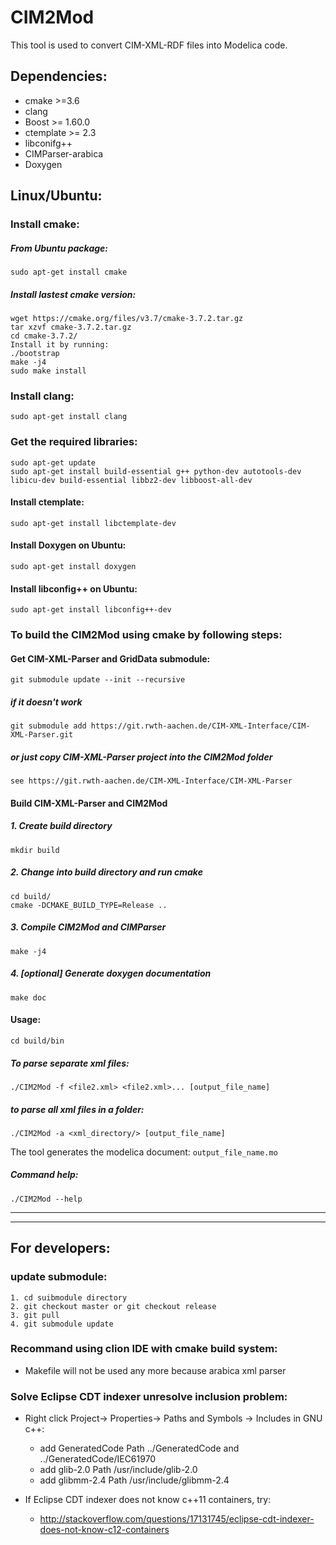 # CIM2Mod

This tool is used to convert CIM-XML-RDF files into Modelica code.

## Dependencies:
* cmake >=3.6
* clang
* Boost >= 1.60.0
* ctemplate >= 2.3
* libconifg++
* CIMParser-arabica
* Doxygen

## Linux/Ubuntu:

### Install cmake:

##### From Ubuntu package:
    sudo apt-get install cmake 
    
##### Install lastest cmake version:
    wget https://cmake.org/files/v3.7/cmake-3.7.2.tar.gz
    tar xzvf cmake-3.7.2.tar.gz
    cd cmake-3.7.2/
    Install it by running:
    ./bootstrap
    make -j4
    sudo make install

### Install clang:

    sudo apt-get install clang
    
### Get the required libraries:

    sudo apt-get update
    sudo apt-get install build-essential g++ python-dev autotools-dev libicu-dev build-essential libbz2-dev libboost-all-dev

    
#### Install ctemplate:

    sudo apt-get install libctemplate-dev
    
#### Install Doxygen on Ubuntu:

	sudo apt-get install doxygen

#### Install libconfig++ on Ubuntu:

    sudo apt-get install libconfig++-dev


### To build the CIM2Mod using cmake by following steps:

#### Get CIM-XML-Parser and GridData submodule:

    git submodule update --init --recursive
    
##### if it doesn't work
    
    git submodule add https://git.rwth-aachen.de/CIM-XML-Interface/CIM-XML-Parser.git

#####  or just copy CIM-XML-Parser project into the CIM2Mod folder
    
    see https://git.rwth-aachen.de/CIM-XML-Interface/CIM-XML-Parser

#### Build CIM-XML-Parser and CIM2Mod

##### 1. Create build directory

    mkdir build

##### 2. Change into build directory and run cmake

    cd build/
    cmake -DCMAKE_BUILD_TYPE=Release ..

##### 3. Compile CIM2Mod and CIMParser

    make -j4

##### 4. [optional] Generate doxygen documentation

    make doc

#### Usage:

    cd build/bin

##### To parse separate xml files:

    ./CIM2Mod -f <file2.xml> <file2.xml>... [output_file_name] 

##### to parse all xml files in a folder:

    ./CIM2Mod -a <xml_directory/> [output_file_name]
    
  The tool generates the modelica document: `output_file_name.mo`
  
##### Command help:

    ./CIM2Mod --help

***

***
## For developers:

### update submodule:
    1. cd suibmodule directory
    2. git checkout master or git checkout release
    3. git pull
    4. git submodule update

### Recommand using clion IDE with cmake build system: 

* Makefile will not be used any more because arabica xml parser

### Solve Eclipse CDT indexer unresolve inclusion problem:

* Right click Project-> Properties-> Paths and Symbols -> Includes in GNU c++:

  * add GeneratedCode Path ../GeneratedCode and ../GeneratedCode/IEC61970
  * add glib-2.0 Path /usr/include/glib-2.0
  * add glibmm-2.4 Path /usr/include/glibmm-2.4

* If Eclipse CDT indexer does not know c++11 containers, try:
  * http://stackoverflow.com/questions/17131745/eclipse-cdt-indexer-does-not-know-c12-containers
